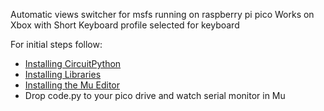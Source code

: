 Automatic views switcher for msfs running on raspberry pi pico
Works on Xbox with Short Keyboard profile selected for keyboard

For initial steps follow:
- [Installing CircuitPython](https://learn.adafruit.com/diy-pico-mechanical-keyboard-with-fritzing-circuitpython/installing-circuitpython)
- [Installing Libraries](https://learn.adafruit.com/diy-pico-mechanical-keyboard-with-fritzing-circuitpython/installing-libraries)
- [Installing the Mu Editor](https://learn.adafruit.com/diy-pico-mechanical-keyboard-with-fritzing-circuitpython/installing-mu-editor)
- Drop code.py to your pico drive and watch serial monitor in Mu
